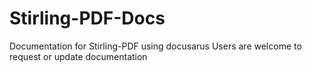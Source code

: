 # Stirling-PDF-Docs
Documentation for Stirling-PDF using docusarus
Users are welcome to request or update documentation
